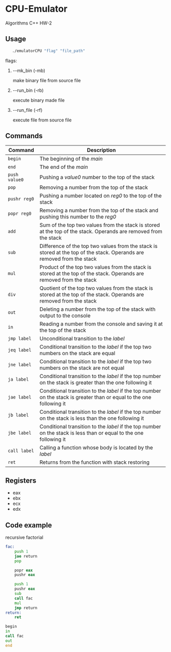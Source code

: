# CPU-Emulator
Algorithms C++ HW-2

## Usage

```sh
   ./emulatorCPU "flag" "file_path"
   ```
flags:
1. --mk_bin (-mb)

   make binary file from source file
2. --run_bin (-rb)

    execute binary made file
3. --run_file (-rf)

    execute file from source file

## Commands
| Command | Description |
| --- | --- |
| `begin` | The beginning of the *main* |
| `end` | The end of the *main* |
| `push value0` | Pushing a *value0* number to the top of the stack |
| `pop` | Removing a number from the top of the stack |
| `pushr reg0` | Pushing a number located on *reg0* to the top of the stack |
| `popr reg0` | Removing a number from the top of the stack and pushing this number to the *reg0* |
| `add` | Sum of the top two values from the stack is stored at the top of the stack. Operands are removed from the stack |
| `sub` | Difference of the top two values from the stack is stored at the top of the stack. Operands are removed from the stack |
| `mul` | Product of the top two values from the stack is stored at the top of the stack. Operands are removed from the stack |
| `div` | Quotient of the top two values from the stack is stored at the top of the stack. Operands are removed from the stack |
| `out` | Deleting a number from the top of the stack with output to the console |
| `in` | Reading a number from the console and saving it at the top of the stack |
| `jmp label` | Unconditional transition to the *label* |
| `jeq label` | Conditional transition to the *label* if the top two numbers on the stack are equal |
| `jne label` | Conditional transition to the *label* if the top two numbers on the stack are not equal |
| `ja label` | Conditional transition to the *label* if the top number on the stack is greater than the one following it |
| `jae label` | Conditional transition to the *label* if the top number on the stack is greater than or equal to the one following it |
| `jb label` | Conditional transition to the *label* if the top number on the stack is less than the one following it |
| `jbe label` | Conditional transition to the *label* if the top number on the stack is less than or equal to the one following it |
| `call label` | Calling a function whose body is located by the *label* |
| `ret` | Returns from the function with stack restoring |

## Registers
- eax
- ebx
- ecx
- edx

## Code example
recursive factorial
```asm
fac:
    push 1
    jae return
    pop

    popr eax
    pushr eax

    push 1
    pushr eax
    sub
    call fac
    mul
    jmp return
return:
    ret

begin
in
call fac
out
end
```
